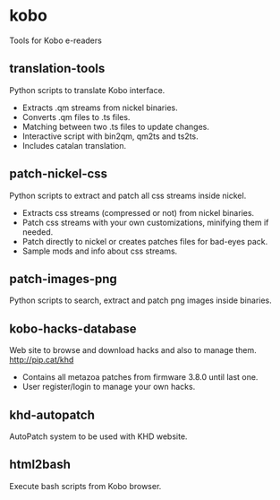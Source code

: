 # kobo
Tools for Kobo e-readers

## translation-tools
Python scripts to translate Kobo interface.
* Extracts .qm streams from nickel binaries.
* Converts .qm files to .ts files.
* Matching between two .ts files to update changes.
* Interactive script with bin2qm, qm2ts and ts2ts.
* Includes catalan translation.

## patch-nickel-css
Python scripts to extract and patch all css streams inside nickel.
* Extracts css streams (compressed or not) from nickel binaries.
* Patch css streams with your own customizations, minifying them if needed.
* Patch directly to nickel or creates patches files for bad-eyes pack.
* Sample mods and info about css streams.

## patch-images-png
Python scripts to search, extract and patch png images inside binaries.

## kobo-hacks-database
Web site to browse and download hacks and also to manage them.
http://pip.cat/khd
* Contains all metazoa patches from firmware 3.8.0 until last one.
* User register/login to manage your own hacks.

## khd-autopatch
AutoPatch system to be used with KHD website.

## html2bash
Execute bash scripts from Kobo browser.
